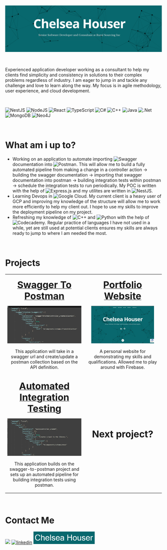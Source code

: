 ![Senior Software Developer](images/banner.png)
<p>&nbsp;</p>
Experienced application developer working as a consultant to help my clients find simplicity and consistency in solutions to their complex problems regardless of industry. I am eager to jump in and tackle any challenge and love to learn along the way. My focus is in agile methodology, user experience, and cloud development.
<p>&nbsp;</p>

![NestJS](https://img.shields.io/badge/nestjs-%23E0234E.svg?style=for-the-badge&logo=nestjs&logoColor=white) ![NodeJS](https://img.shields.io/badge/node.js-6DA55F?style=for-the-badge&logo=node.js&logoColor=white) ![React](https://img.shields.io/badge/react-%2320232a.svg?style=for-the-badge&logo=react&logoColor=%2361DAFB) ![TypeScript](https://img.shields.io/badge/typescript-%23007ACC.svg?style=for-the-badge&logo=typescript&logoColor=white) ![C#](https://img.shields.io/badge/c%23-%23239120.svg?style=for-the-badge&logo=c-sharp&logoColor=white) ![C++](https://img.shields.io/badge/c++-%2300599C.svg?style=for-the-badge&logo=c%2B%2B&logoColor=white) ![Java](https://img.shields.io/badge/java-%23ED8B00.svg?style=for-the-badge&logo=java&logoColor=white) ![.Net](https://img.shields.io/badge/.NET-5C2D91?style=for-the-badge&logo=.net&logoColor=white) ![MongoDB](https://img.shields.io/badge/MongoDB-%234ea94b.svg?style=for-the-badge&logo=mongodb&logoColor=white) ![Neo4J](https://img.shields.io/badge/Neo4j-008CC1?style=for-the-badge&logo=neo4j&logoColor=white)
<p>&nbsp;</p>
<h1>What am i up to?</h1>

- Working on an application to automate importing ![Swagger](https://img.shields.io/badge/-Swagger-%23Clojure?style=for-the-badge&logo=swagger&logoColor=white) documentation into ![Postman](https://img.shields.io/badge/Postman-FF6C37?style=for-the-badge&logo=postman&logoColor=white). This will allow me to build a fully automated pipeline from making a change in a controller action -> building the swagger documentation -> importing that swagger documentation into postman -> building integration tests within postman -> schedule the integration tests to run periodically. My POC is written with the help of ![Express.js](https://img.shields.io/badge/express.js-%23404d59.svg?style=for-the-badge&logo=express&logoColor=%2361DAFB) and my utilites are written in ![NestJS](https://img.shields.io/badge/nestjs-%23E0234E.svg?style=for-the-badge&logo=nestjs&logoColor=white).
- Learning Devops in ![Google Cloud](https://img.shields.io/badge/GoogleCloud-%234285F4.svg?style=for-the-badge&logo=google-cloud&logoColor=white). My current client is a heavy user of GCP and improving my knowledge of the structure will allow me to work more efficiently to help my client out. I hope to use my skills to improve the deployment pipeline on my project.
- Refreshing my knowledge of ![C++](https://img.shields.io/badge/c++-%2300599C.svg?style=for-the-badge&logo=c%2B%2B&logoColor=white) and ![Python](https://img.shields.io/badge/python-3670A0?style=for-the-badge&logo=python&logoColor=ffdd54) with the help of ![Codecademy](https://img.shields.io/badge/Codecademy-FFF0E5?style=for-the-badge&logo=codecademy&logoColor=1F243A). Regular practice of languages I have not used in a while, yet are still used at potential clients ensures my skills are always ready to jump to where I am needed the most.
<p>&nbsp;</p>

<h1>Projects</h1>
<table width="100%" style="text-align:center">
 <tr>
    <td width="50%">
      <p><a href="https://github.com/chelseahouser/swaggerToPostman"><b style="font-size:30px">Swagger To Postman</b></a></p>
      <img src='images/swagger-to-postman.JPG' alt='swagger-to-postman' height='120' />
      <p>This application will take in a swagger url and create/update a postman collection based on the API definition.</p>
   </td>
    <td>
      <p><a href="https://github.com/chelseahouser/website"><b style="font-size:30px">Portfolio Website</b></a></p>
      <img src='images/website.JPG' alt='porfolio-website' height='120' />
      <p>A personal website for demonstrating my skills and qualifications. Allowed me to play around with Firebase.</p>
   </td>
 </tr>
  <tr>
    <td width="50%">
      <p><a href="https://github.com/chelseahouser/automated-integration-testing"><b style="font-size:30px">Automated Integration Testing</b></a></p>
      <img src='images/automated-integration-testing.JPG' alt='automated-integration-testing' height='120' />
      <p>This application builds on the swagger-to-postman project and sets up an automated pipeline for building integration tests using postman.</p>
    </td>
    <td>
      <p><b style="font-size:30px">Next project?</b></p>
   </td>
 </tr>
</table>

<p>&nbsp;</p>
<h1>Contact Me</h1>

[<img src='https://img.shields.io/badge/Gmail-D14836?style=for-the-badge&logo=gmail&logoColor=white' height='40'>](mailto:contact@chelseahouser.com) 
[<img src='https://img.shields.io/badge/linkedin-%230077B5.svg?style=for-the-badge&logo=linkedin&logoColor=white' alt='linkedin' height='40'>](https://www.linkedin.com/in/chelsea-houser/) [<img src='images/website-badge.png' alt='website' height='40'>](https://chelseahouser.com/)  
